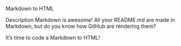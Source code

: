 Markdown to HTML

Description
Markdown is awesome! All your README.md are made in Markdown, but do you know how GitHub are rendering them?

It’s time to code a Markdown to HTML!

